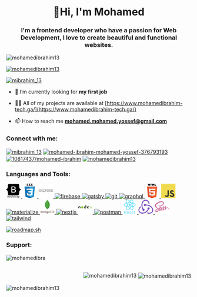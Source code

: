 <h1 align="center">👋Hi, I'm Mohamed</h1>
<h3 align="center">I'm a frontend developer who have a passion for Web Development, I love to create beautiful and functional websites.</h3>

<p align="left"> <img src="https://komarev.com/ghpvc/?username=mohamedibrahim13&label=Profile%20views&color=0e75b6&style=flat" alt="mohamedibrahim13" /> </p>

<p align="left"> <a href="https://github.com/ryo-ma/github-profile-trophy"><img src="https://github-profile-trophy.vercel.app/?username=mohamedibrahim13" alt="mohamedibrahim13" /></a> </p>

<p align="left"> <a href="https://twitter.com/mibrahim_13" target="blank"><img src="https://img.shields.io/twitter/follow/mibrahim_13?logo=twitter&style=for-the-badge" alt="mibrahim_13" /></a> </p>

- 🔭 I’m currently looking for **my first job**

- 👨‍💻 All of my projects are available at [https://www.mohamedibrahim-tech.ga/](https://www.mohamedibrahim-tech.ga/)

- 📫 How to reach me **mohamed.mohamed.yossef@gmail.com**

<h3 align="left">Connect with me:</h3>
<p align="left">
<a href="https://twitter.com/mibrahim_13" target="blank"><img align="center" src="https://raw.githubusercontent.com/rahuldkjain/github-profile-readme-generator/master/src/images/icons/Social/twitter.svg" alt="mibrahim_13" height="30" width="40" /></a>
<a href="https://linkedin.com/in/mohamed-ibrahim-mohamed-yossef-376793193" target="blank"><img align="center" src="https://raw.githubusercontent.com/rahuldkjain/github-profile-readme-generator/master/src/images/icons/Social/linked-in-alt.svg" alt="mohamed-ibrahim-mohamed-yossef-376793193" height="30" width="40" /></a>
<a href="https://stackoverflow.com/users/10817437/mohamed-ibrahim" target="blank"><img align="center" src="https://raw.githubusercontent.com/rahuldkjain/github-profile-readme-generator/master/src/images/icons/Social/stack-overflow.svg" alt="10817437/mohamed-ibrahim" height="30" width="40" /></a>
<a href="https://www.hackerrank.com/mohamedibrahim13" target="blank"><img align="center" src="https://raw.githubusercontent.com/rahuldkjain/github-profile-readme-generator/master/src/images/icons/Social/hackerrank.svg" alt="mohamedibrahim13" height="30" width="40" /></a>
</p>

<h3 align="left">Languages and Tools:</h3>
<p align="left"> <a href="https://getbootstrap.com" target="_blank" rel="noreferrer"> <img src="https://raw.githubusercontent.com/devicons/devicon/master/icons/bootstrap/bootstrap-plain-wordmark.svg" alt="bootstrap" width="40" height="40"/> </a> <a href="https://www.w3schools.com/css/" target="_blank" rel="noreferrer"> <img src="https://raw.githubusercontent.com/devicons/devicon/master/icons/css3/css3-original-wordmark.svg" alt="css3" width="40" height="40"/> </a> <a href="https://expressjs.com" target="_blank" rel="noreferrer"> <img src="https://raw.githubusercontent.com/devicons/devicon/master/icons/express/express-original-wordmark.svg" alt="express" width="40" height="40"/> </a> <a href="https://firebase.google.com/" target="_blank" rel="noreferrer"> <img src="https://www.vectorlogo.zone/logos/firebase/firebase-icon.svg" alt="firebase" width="40" height="40"/> </a> <a href="https://www.gatsbyjs.com/" target="_blank" rel="noreferrer"> <img src="https://www.vectorlogo.zone/logos/gatsbyjs/gatsbyjs-icon.svg" alt="gatsby" width="40" height="40"/> </a> <a href="https://git-scm.com/" target="_blank" rel="noreferrer"> <img src="https://www.vectorlogo.zone/logos/git-scm/git-scm-icon.svg" alt="git" width="40" height="40"/> </a> <a href="https://graphql.org" target="_blank" rel="noreferrer"> <img src="https://www.vectorlogo.zone/logos/graphql/graphql-icon.svg" alt="graphql" width="40" height="40"/> </a> <a href="https://www.w3.org/html/" target="_blank" rel="noreferrer"> <img src="https://raw.githubusercontent.com/devicons/devicon/master/icons/html5/html5-original-wordmark.svg" alt="html5" width="40" height="40"/> </a> <a href="https://developer.mozilla.org/en-US/docs/Web/JavaScript" target="_blank" rel="noreferrer"> <img src="https://raw.githubusercontent.com/devicons/devicon/master/icons/javascript/javascript-original.svg" alt="javascript" width="40" height="40"/> </a> <a href="https://materializecss.com/" target="_blank" rel="noreferrer"> <img src="https://raw.githubusercontent.com/prplx/svg-logos/5585531d45d294869c4eaab4d7cf2e9c167710a9/svg/materialize.svg" alt="materialize" width="40" height="40"/> </a> <a href="https://www.mongodb.com/" target="_blank" rel="noreferrer"> <img src="https://raw.githubusercontent.com/devicons/devicon/master/icons/mongodb/mongodb-original-wordmark.svg" alt="mongodb" width="40" height="40"/> </a> <a href="https://nextjs.org/" target="_blank" rel="noreferrer"> <img src="https://cdn.worldvectorlogo.com/logos/nextjs-2.svg" alt="nextjs" width="40" height="40"/> </a> <a href="https://nodejs.org" target="_blank" rel="noreferrer"> <img src="https://raw.githubusercontent.com/devicons/devicon/master/icons/nodejs/nodejs-original-wordmark.svg" alt="nodejs" width="40" height="40"/> </a> <a href="https://postman.com" target="_blank" rel="noreferrer"> <img src="https://www.vectorlogo.zone/logos/getpostman/getpostman-icon.svg" alt="postman" width="40" height="40"/> </a> <a href="https://reactjs.org/" target="_blank" rel="noreferrer"> <img src="https://raw.githubusercontent.com/devicons/devicon/master/icons/react/react-original-wordmark.svg" alt="react" width="40" height="40"/> </a> <a href="https://redux.js.org" target="_blank" rel="noreferrer"> <img src="https://raw.githubusercontent.com/devicons/devicon/master/icons/redux/redux-original.svg" alt="redux" width="40" height="40"/> </a> <a href="https://sass-lang.com" target="_blank" rel="noreferrer"> <img src="https://raw.githubusercontent.com/devicons/devicon/master/icons/sass/sass-original.svg" alt="sass" width="40" height="40"/> </a> <a href="https://tailwindcss.com/" target="_blank" rel="noreferrer"> <img src="https://www.vectorlogo.zone/logos/tailwindcss/tailwindcss-icon.svg" alt="tailwind" width="40" height="40"/> </a> </p>

<p><a href="https://roadmap.sh"><img src="https://api.roadmap.sh/v1-badge/tall/64cd1edb0d755ccbebdb04f9?variant=dark" alt="roadmap.sh"/></a></p>

<h3 align="left">Support:</h3>
<p><a href="https://www.buymeacoffee.com/mohamedibra"> <img align="left" src="https://cdn.buymeacoffee.com/buttons/v2/default-yellow.png" height="50" width="210" alt="mohamedibra" /></a></p><br><br>


<p><img align="left" src="https://github-readme-stats.vercel.app/api/top-langs?username=mohamedibrahim13&show_icons=true&locale=en&layout=compact" alt="mohamedibrahim13" /></p>

<p>&nbsp;<img align="center" src="https://github-readme-stats.vercel.app/api?username=mohamedibrahim13&show_icons=true&locale=en" alt="mohamedibrahim13" /></p>

<p><img align="center" src="https://github-readme-streak-stats.herokuapp.com/?user=mohamedibrahim13&" alt="mohamedibrahim13" /></p>

